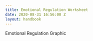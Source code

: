```yaml
---
title: Emotional Regulation Worksheet
date: 2020-08-31 16:56:00 Z
layout: handbook
---
```


Emotional Regulation Graphic